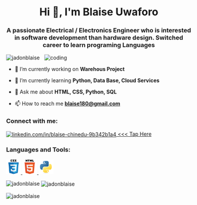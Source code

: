 <h1 align="center">Hi 👋, I'm Blaise Uwaforo</h1>
<h3 align="center">A passionate Electrical / Electronics Engineer who is interested in software development than hardware design. Switched career to learn programing Languages</h3>
<img align="right" alt="coding" width="400" src="https://encrypted-tbn0.gstatic.com/images?q=tbn:ANd9GcTJsKZVppBhshJBN6_RHp9luylwz4eQO4I8Tg&usqp=CAU">

<p align="left"> <img src="https://komarev.com/ghpvc/?username=jadonblaise&label=Profile%20views&color=0e75b6&style=flat" alt="jadonblaise" /> </p>

- 🔭 I’m currently working on **Warehous Project**

- 🌱 I’m currently learning **Python, Data Base, Cloud Services**

- 💬 Ask me about **HTML, CSS, Python, SQL**

- 📫 How to reach me **blaise180@gmail.com**

<h3 align="left">Connect with me:</h3>
<p align="left">
<a href="https://linkedin.com/in/blaise-chinedu-9b342b1a4" target="blank"><img align="center" src="https://raw.githubusercontent.com/rahuldkjain/github-profile-readme-generator/master/src/images/icons/Social/linked-in-alt.svg" alt="linkedin.com/in/blaise-chinedu-9b342b1a4" height="30" width="40" /> <<< Tap Here</a>
</p>

<h3 align="left">Languages and Tools:</h3>
<p align="left"> <a href="https://www.w3schools.com/css/" target="_blank" rel="noreferrer"> <img src="https://raw.githubusercontent.com/devicons/devicon/master/icons/css3/css3-original-wordmark.svg" alt="css3" width="40" height="40"/> </a> <a href="https://www.w3.org/html/" target="_blank" rel="noreferrer"> <img src="https://raw.githubusercontent.com/devicons/devicon/master/icons/html5/html5-original-wordmark.svg" alt="html5" width="40" height="40"/> </a> <a href="https://www.python.org" target="_blank" rel="noreferrer"> <img src="https://raw.githubusercontent.com/devicons/devicon/master/icons/python/python-original.svg" alt="python" width="40" height="40"/> </a> </p>

<p><img align="left" src="https://github-readme-stats.vercel.app/api/top-langs?username=jadonblaise&show_icons=true&locale=en&layout=compact" alt="jadonblaise" /></p>

<p>&nbsp;<img align="center" src="https://github-readme-stats.vercel.app/api?username=jadonblaise&show_icons=true&locale=en" alt="jadonblaise" /></p>

<p><img align="center" src="https://github-readme-streak-stats.herokuapp.com/?user=jadonblaise&" alt="jadonblaise" /></p>
